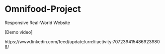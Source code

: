 # Omnifood-Project
Responsive Real-World Website
<p>[Demo video]</p> https://www.linkedin.com/feed/update/urn:li:activity:7072394154869239808/
